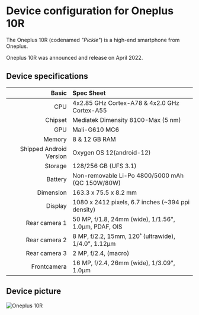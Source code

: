 Device configuration for Oneplus 10R
=========================================

The Oneplus 10R (codenamed _"Pickle"_) is a high-end smartphone from Oneplus.

Oneplus 10R was announced and release on April 2022.

## Device specifications

Basic   | Spec Sheet
-------:|:-------------------------
CPU     | 4x2.85 GHz Cortex-A78 & 4x2.0 GHz Cortex-A55
Chipset | Mediatek Dimensity 8100-Max (5 nm)
GPU     | Mali-G610 MC6
Memory  | 8 & 12 GB RAM
Shipped Android Version | Oxygen OS 12(android-12)
Storage | 128/256 GB (UFS 3.1)
Battery | Non-removable Li-Po 4800/5000 mAh (QC 150W/80W)
Dimension | 163.3 x 75.5 x 8.2 mm
Display | 1080 x 2412 pixels, 6.7 inches (~394 ppi density)
Rear camera 1 | 50 MP, f/1.8, 24mm (wide), 1/1.56", 1.0µm, PDAF, OIS
Rear camera 2 | 8 MP, f/2.2, 15mm, 120˚ (ultrawide), 1/4.0", 1.12µm
Rear camera 3 | 2 MP, f/2.4, (macro)
Frontcamera | 16 MP, f/2.4, 26mm (wide), 1/3.09", 1.0µm

## Device picture

![Oneplus 10R](https://m.media-amazon.com/images/I/716uVx3Wr5L._SX679_.jpg "Oneplus 10R in Forest Green")
